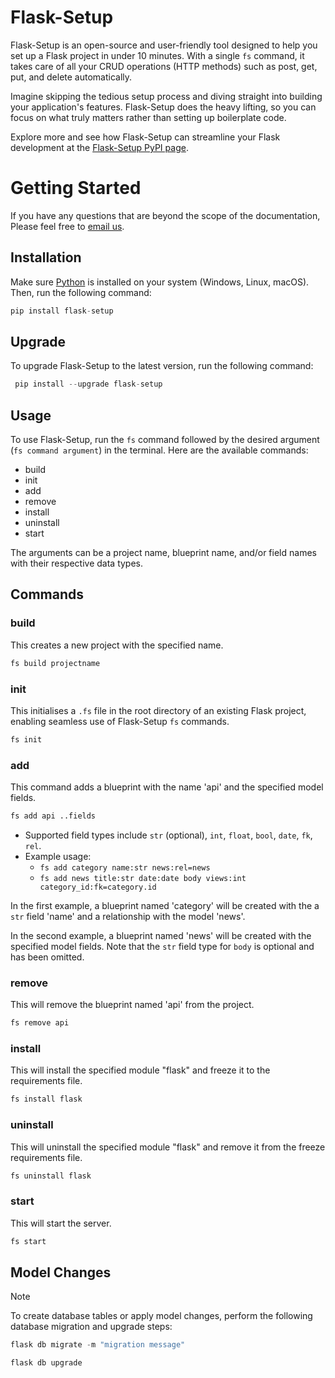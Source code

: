 # Flask-Setup

Flask-Setup is an open-source and user-friendly tool designed to help you set up a Flask project in under 10 minutes. With a single `fs` command, it takes care of all your CRUD operations (HTTP methods) such as post, get, put, and delete automatically.

Imagine skipping the tedious setup process and diving straight into building your application's features. Flask-Setup does the heavy lifting, so you can focus on what truly matters rather than setting up boilerplate code.

Explore more and see how Flask-Setup can streamline your Flask development at the [Flask-Setup PyPI page](https://pypi.org/project/flask-setup/).

# Getting Started

If you have any questions that are beyond the scope of the documentation, Please feel free to [email us](mailto:nasir@mrteey.com).

## Installation

Make sure [Python](https://www.python.org/downloads/) is installed on your system (Windows, Linux, macOS). Then, run the following command:

```python
pip install flask-setup
```

## Upgrade

To upgrade Flask-Setup to the latest version, run the following command:

```python
 pip install --upgrade flask-setup
```

## Usage

To use Flask-Setup, run the `fs` command followed by the desired argument (`fs command argument`) in the terminal. Here are the available commands:

- build
- init
- add
- remove
- install
- uninstall
- start

The arguments can be a project name, blueprint name, and/or field names with their respective data types.

## Commands

### build

This creates a new project with the specified name.

```python
fs build projectname
```

### init

This initialises a `.fs` file in the root directory of an existing Flask project, enabling seamless use of Flask-Setup `fs` commands.

```python
fs init
```

### add

This command adds a blueprint with the name 'api' and the specified model fields.

```python
fs add api ..fields
```

- Supported field types include `str` (optional), `int`, `float`, `bool`, `date`, `fk`, `rel`.
- Example usage:
  - `fs add category name:str news:rel=news`
  - `fs add news title:str date:date body views:int category_id:fk=category.id`

In the first example, a blueprint named 'category' will be created with the a `str` field 'name' and a relationship with the model 'news'.

In the second example, a blueprint named 'news' will be created with the specified model fields. Note that the `str` field type for `body` is optional and has been omitted.

### remove

This will remove the blueprint named 'api' from the project.

```python
fs remove api
```

### install

This will install the specified module "flask" and freeze it to the requirements file.

```python
fs install flask
```

### uninstall

This will uninstall the specified module "flask" and remove it from the freeze requirements file.

```python
fs uninstall flask
```

### start

This will start the server.

```python
fs start
```

## Model Changes

> [!Note]
> To create database tables or apply model changes, perform the following database migration and upgrade steps:

```python
flask db migrate -m "migration message"
```

```python
flask db upgrade
```
